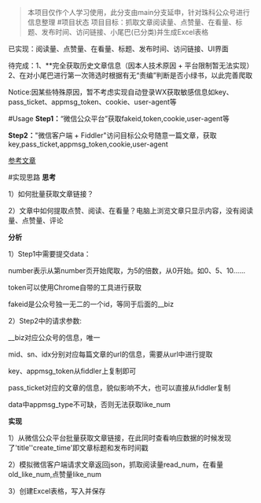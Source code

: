 > 本项目仅作个人学习使用，此分支由main分支延申，针对珠科公众号进行信息整理
#项目状态
项目目标：抓取文章阅读量、点赞量、在看量、标题、发布时间、访问链接、小尾巴(已分类)并生成Excel表格

已实现：阅读量、点赞量、在看量、标题、发布时间、访问链接、UI界面

待完成：1、**完全获取历史文章信息（因本人技术原因 + 平台限制暂无法实现）  2、在对小尾巴进行第一次筛选时根据有无“责编”判断是否小绿书，以此完善爬取
      

Notice:因某些特殊原因，暂不考虑实现自动登录WX获取敏感信息如key、pass_ticket、appmsg_token、cookie、user-agent等

#Usage
**Step1：**“微信公众平台”获取fakeid,token,cookie,user-agent等

**Step2：**"微信客户端 + Fiddler"访问目标公众号随意一篇文章，获取key,pass_ticket,appmsg_token,cookie,user-agent

[参考文章](https://blog.lydia0.cn/index.php/Python/66.html)

#实现思路
**思考**

1）如何批量获取文章链接？

2）文章中如何提取点赞、阅读、在看量？电脑上浏览文章只显示内容，没有阅读量、点赞量、评论

**分析**

1）Step1中需要提交data：

number表示从第number页开始爬取，为5的倍数，从0开始。如0、5、10……

token可以使用Chrome自带的工具进行获取

fakeid是公众号独一无二的一个id，等同于后面的__biz

2）Step2中的请求参数:

__biz对应公众号的信息，唯一

mid、sn、idx分别对应每篇文章的url的信息，需要从url中进行提取

key、appmsg_token从fiddler上复制即可

pass_ticket对应的文章的信息，貌似影响不大，也可以直接从fiddler复制

data中appmsg_type不可缺，否则无法获取like_num



**实现**

1）从微信公众平台批量获取文章链接，在此同时查看响应数据的时候发现了'title''create_time'即文章标题和发布时间戳

2）模拟微信客户端请求文章返回json，抓取阅读量read_num，在看量old_like_num,点赞量like_num

3）创建Excel表格，写入并保存

